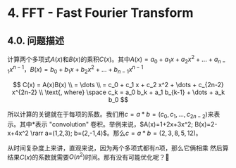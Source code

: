 
# 4. FFT - Fast Fourier Transform

## 4.0. 问题描述

计算两个多项式$A(x)$和$B(x)$的乘积$C(x)$。其中$A(x)=a_0+a_1 x+a_2 x^2+...+ a_{n-1} x^{n-1}$，$B(x)=b_0+b_1 x+b_2 x^2+...+ b_{n-1} x^{n-1}$

$$
C(x) = A(x)B(x) \\
= \dots \\
= c_0 + c_1 x + c_2 x^2 + \dots + c_{2n-2} x^{2n-2} \\
\text{, where} \space c_k = a_0 b_k + a_1 b_{k-1} + \dots + a_k b_0
$$

所以计算的关键就在于每项的系数。我们用$c=a*b = (c_0, c_1, \dots, c_{2n-2})$来表示。其中$*$表示 "convolution" 卷积。举例来说，$A(x)=1+2x+3x^2; B(x)=2-x+4x^2 \rarr a=(1,2,3); b=(2,-1,4)$。那么$c=a*b=(2, 3, 8, 5, 12)$。

从时间复杂度上来讲，直观来说，因为两个多项式都有$n$项，那么它俩相乘 然后算结果$C(x)$的系数就需要$O(n^2)$时间。那有没有可能优化呢？🤔



































